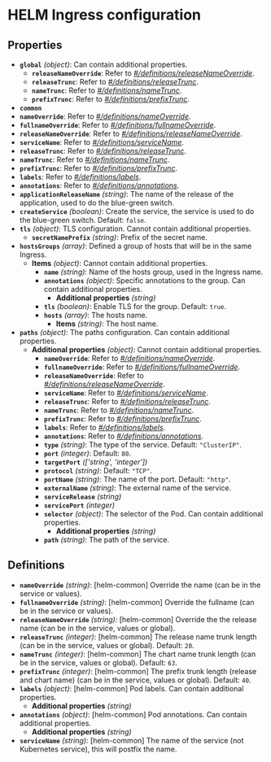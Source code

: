 # HELM Ingress configuration

## Properties

- **`global`** _(object)_: Can contain additional properties.
  - **`releaseNameOverride`**: Refer to _[#/definitions/releaseNameOverride](#definitions/releaseNameOverride)_.
  - **`releaseTrunc`**: Refer to _[#/definitions/releaseTrunc](#definitions/releaseTrunc)_.
  - **`nameTrunc`**: Refer to _[#/definitions/nameTrunc](#definitions/nameTrunc)_.
  - **`prefixTrunc`**: Refer to _[#/definitions/prefixTrunc](#definitions/prefixTrunc)_.
- **`common`**
- **`nameOverride`**: Refer to _[#/definitions/nameOverride](#definitions/nameOverride)_.
- **`fullnameOverride`**: Refer to _[#/definitions/fullnameOverride](#definitions/fullnameOverride)_.
- **`releaseNameOverride`**: Refer to _[#/definitions/releaseNameOverride](#definitions/releaseNameOverride)_.
- **`serviceName`**: Refer to _[#/definitions/serviceName](#definitions/serviceName)_.
- **`releaseTrunc`**: Refer to _[#/definitions/releaseTrunc](#definitions/releaseTrunc)_.
- **`nameTrunc`**: Refer to _[#/definitions/nameTrunc](#definitions/nameTrunc)_.
- **`prefixTrunc`**: Refer to _[#/definitions/prefixTrunc](#definitions/prefixTrunc)_.
- **`labels`**: Refer to _[#/definitions/labels](#definitions/labels)_.
- **`annotations`**: Refer to _[#/definitions/annotations](#definitions/annotations)_.
- **`applicationReleaseName`** _(string)_: The name of the release of the application, used to do the blue-green switch.
- **`createService`** _(boolean)_: Create the service, the service is used to do the blue-green switch. Default: `false`.
- **`tls`** _(object)_: TLS configuration. Cannot contain additional properties.
  - **`secretNamePrefix`** _(string)_: Prefix of the secret name.
- **`hostsGroups`** _(array)_: Defined a group of hosts that will be in the same Ingress.
  - **Items** _(object)_: Cannot contain additional properties.
    - **`name`** _(string)_: Name of the hosts group, used in the Ingress name.
    - **`annotations`** _(object)_: Specific annotations to the group. Can contain additional properties.
      - **Additional properties** _(string)_
    - **`tls`** _(boolean)_: Enable TLS for the group. Default: `true`.
    - **`hosts`** _(array)_: The hosts name.
      - **Items** _(string)_: The host name.
- **`paths`** _(object)_: The paths configuration. Can contain additional properties.
  - **Additional properties** _(object)_: Cannot contain additional properties.
    - **`nameOverride`**: Refer to _[#/definitions/nameOverride](#definitions/nameOverride)_.
    - **`fullnameOverride`**: Refer to _[#/definitions/fullnameOverride](#definitions/fullnameOverride)_.
    - **`releaseNameOverride`**: Refer to _[#/definitions/releaseNameOverride](#definitions/releaseNameOverride)_.
    - **`serviceName`**: Refer to _[#/definitions/serviceName](#definitions/serviceName)_.
    - **`releaseTrunc`**: Refer to _[#/definitions/releaseTrunc](#definitions/releaseTrunc)_.
    - **`nameTrunc`**: Refer to _[#/definitions/nameTrunc](#definitions/nameTrunc)_.
    - **`prefixTrunc`**: Refer to _[#/definitions/prefixTrunc](#definitions/prefixTrunc)_.
    - **`labels`**: Refer to _[#/definitions/labels](#definitions/labels)_.
    - **`annotations`**: Refer to _[#/definitions/annotations](#definitions/annotations)_.
    - **`type`** _(string)_: The type of the service. Default: `"ClusterIP"`.
    - **`port`** _(integer)_: Default: `80`.
    - **`targetPort`** _(['string', 'integer'])_
    - **`protocol`** _(string)_: Default: `"TCP"`.
    - **`portName`** _(string)_: The name of the port. Default: `"http"`.
    - **`externalName`** _(string)_: The external name of the service.
    - **`serviceRelease`** _(string)_
    - **`servicePort`** _(integer)_
    - **`selector`** _(object)_: The selector of the Pod. Can contain additional properties.
      - **Additional properties** _(string)_
    - **`path`** _(string)_: The path of the service.

## Definitions

- <a id="definitions/nameOverride"></a>**`nameOverride`** _(string)_: [helm-common] Override the name (can be in the service or values).
- <a id="definitions/fullnameOverride"></a>**`fullnameOverride`** _(string)_: [helm-common] Override the fullname (can be in the service or values).
- <a id="definitions/releaseNameOverride"></a>**`releaseNameOverride`** _(string)_: [helm-common] Override the the release name (can be in the service, values or global).
- <a id="definitions/releaseTrunc"></a>**`releaseTrunc`** _(integer)_: [helm-common] The release name trunk length (can be in the service, values or global). Default: `20`.
- <a id="definitions/nameTrunc"></a>**`nameTrunc`** _(integer)_: [helm-common] The chart name trunk length (can be in the service, values or global). Default: `63`.
- <a id="definitions/prefixTrunc"></a>**`prefixTrunc`** _(integer)_: [helm-common] The prefix trunk length (release and chart name) (can be in the service, values or global). Default: `40`.
- <a id="definitions/labels"></a>**`labels`** _(object)_: [helm-common] Pod labels. Can contain additional properties.
  - **Additional properties** _(string)_
- <a id="definitions/annotations"></a>**`annotations`** _(object)_: [helm-common] Pod annotations. Can contain additional properties.
  - **Additional properties** _(string)_
- <a id="definitions/serviceName"></a>**`serviceName`** _(string)_: [helm-common] The name of the service (not Kubernetes service), this will postfix the name.
